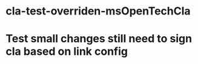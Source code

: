 # cla-test-overriden-msOpenTechCla

# Test small changes still need to sign cla based on link config
